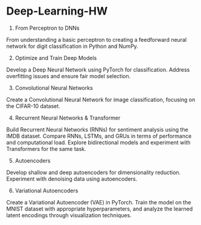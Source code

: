 # Deep-Learning-HW
1. From Perceptron to DNNs

From understanding a basic perceptron to creating a feedforward neural network for digit classification in Python and NumPy.


2. Optimize and Train Deep Models

Develop a Deep Neural Network using PyTorch for classification. Address overfitting issues and ensure fair model selection.

3. Convolutional Neural Networks 

Create a Convolutional Neural Network for image classification, focusing on the CIFAR-10 dataset.


4. Recurrent Neural Networks & Transformer

Build Recurrent Neural Networks (RNNs) for sentiment analysis using the IMDB dataset. Compare RNNs, LSTMs, and GRUs in terms of performance and computational load. Explore bidirectional models and experiment with Transformers for the same task.


5. Autoencoders
   
Develop shallow and deep autoencoders for dimensionality reduction. Experiment with denoising data using autoencoders.


6. Variational Autoencoders
   
Create a Variational Autoencoder (VAE) in PyTorch. Train the model on the MNIST dataset with appropriate hyperparameters, and analyze the learned latent encodings through visualization techniques.
